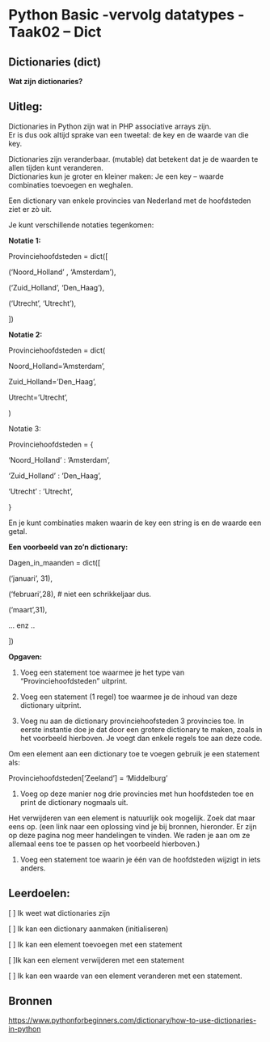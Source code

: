 # Python Basic -vervolg datatypes - Taak02 – Dict

## Dictionaries (dict)

**Wat zijn dictionaries?**

## Uitleg:

Dictionaries in Python zijn wat in PHP associative arrays zijn.  
Er is dus ook altijd sprake van een tweetal: de key en de waarde van die key.

Dictionaries zijn veranderbaar. (mutable) dat betekent dat je de waarden te
allen tijden kunt veranderen.  
Dictionaries kun je groter en kleiner maken: Je een key – waarde combinaties
toevoegen en weghalen.

Een dictionary van enkele provincies van Nederland met de hoofdsteden ziet er zò
uit.

Je kunt verschillende notaties tegenkomen:

**Notatie 1:**

Provinciehoofdsteden = dict([

(‘Noord_Holland’ , ‘Amsterdam’),

(‘Zuid_Holland’, ‘Den_Haag’),

(‘Utrecht’, ‘Utrecht’),

])

**Notatie 2:**

Provinciehoofdsteden = dict(

Noord_Holland=’Amsterdam’,

Zuid_Holland=’Den_Haag’,

Utrecht=’Utrecht’,

)

Notatie 3:

Provinciehoofdsteden = {

‘Noord_Holland’ : ’Amsterdam’,

‘Zuid_Holland’ : ’Den_Haag’,

‘Utrecht’ : ’Utrecht’,

}

En je kunt combinaties maken waarin de key een string is en de waarde een getal.

**Een voorbeeld van zo’n dictionary:**

Dagen_in_maanden = dict([

(‘januari’, 31),

(‘februari’,28), \# niet een schrikkeljaar dus.

(‘maart’,31),

… enz ..

])

**Opgaven:**

1.  Voeg een statement toe waarmee je het type van “Provinciehoofdsteden”
    uitprint.

2.  Voeg een statement (1 regel) toe waarmee je de inhoud van deze dictionary
    uitprint.

3.  Voeg nu aan de dictionary provinciehoofsteden 3 provincies toe. In eerste
    instantie doe je dat door een grotere dictionary te maken, zoals in het
    voorbeeld hierboven. Je voegt dan enkele regels toe aan deze code.

Om een element aan een dictionary toe te voegen gebruik je een statement als:

Provinciehoofdsteden[‘Zeeland’] = ‘Middelburg’

1.  Voeg op deze manier nog drie provincies met hun hoofdsteden toe en print de
    dictionary nogmaals uit.

Het verwijderen van een element is natuurlijk ook mogelijk. Zoek dat maar eens
op. (een link naar een oplossing vind je bij bronnen, hieronder. Er zijn op deze
pagina nog meer handelingen te vinden. We raden je aan om ze allemaal eens toe
te passen op het voorbeeld hierboven.)

1.  Voeg een statement toe waarin je één van de hoofdsteden wijzigt in iets
    anders.

## Leerdoelen:

[ ] Ik weet wat dictionaries zijn

[ ] Ik kan een dictionary aanmaken (initialiseren)

[ ] Ik kan een element toevoegen met een statement

[ ]Ik kan een element verwijderen met een statement

[ ] Ik kan een waarde van een element veranderen met een statement.

## Bronnen

<https://www.pythonforbeginners.com/dictionary/how-to-use-dictionaries-in-python>
